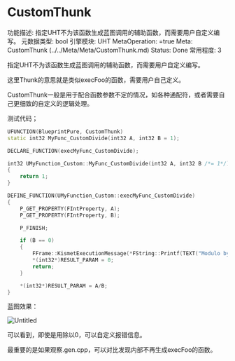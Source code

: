 # CustomThunk

功能描述: 指定UHT不为该函数生成蓝图调用的辅助函数，而需要用户自定义编写。
元数据类型: bool
引擎模块: UHT
MetaOperation: =true
Meta: CustomThunk (../../Meta/Meta/CustomThunk.md)
Status: Done
常用程度: 3

指定UHT不为该函数生成蓝图调用的辅助函数，而需要用户自定义编写。

这里Thunk的意思就是类似execFoo的函数，需要用户自己定义。

CustomThunk一般是用于配合函数参数不定的情况，如各种通配符，或者需要自己更细致的自定义的逻辑处理。

测试代码；

```cpp
UFUNCTION(BlueprintPure, CustomThunk)
static int32 MyFunc_CustomDivide(int32 A, int32 B = 1);

DECLARE_FUNCTION(execMyFunc_CustomDivide);

int32 UMyFunction_Custom::MyFunc_CustomDivide(int32 A, int32 B /*= 1*/)
{
	return 1;
}

DEFINE_FUNCTION(UMyFunction_Custom::execMyFunc_CustomDivide)
{
	P_GET_PROPERTY(FIntProperty, A);
	P_GET_PROPERTY(FIntProperty, B);

	P_FINISH;

	if (B == 0)
	{
		FFrame::KismetExecutionMessage(*FString::Printf(TEXT("Modulo by zero detected: %d %% 0\n%s"), A, *Stack.GetStackTrace()), ELogVerbosity::Warning);
		*(int32*)RESULT_PARAM = 0;
		return;
	}

	*(int32*)RESULT_PARAM = A/B;
}
```

蓝图效果：

![Untitled](CustomThunk/Untitled.png)

可以看到，即使是用除以0，可以自定义报错信息。

最重要的是如果观察.gen.cpp，可以对比发现内部不再生成execFoo的函数。